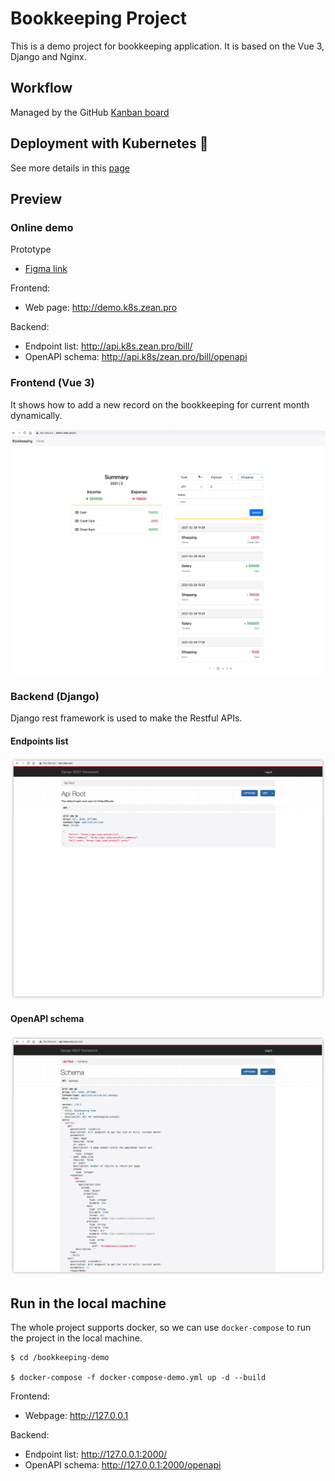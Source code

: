# Bookkeeping Project
This is a demo project for bookkeeping application.
It is based on the Vue 3, Django and Nginx.

## Workflow
Managed by the GitHub [Kanban board](https://github.com/ZhuZean/bookkeeping-demo/projects/1)

## Deployment with Kubernetes :star2: 
See more details in this [page](https://github.com/ZhuZean/bookkeeping-demo/tree/main/k8s)

## Preview
### Online demo
Prototype
- [Figma link](https://www.figma.com/file/IYx7WBAG9HOsNzagNVBuBN/Personal-bookkeeping-web?node-id=0%3A1)

Frontend:
- Web page: http://demo.k8s.zean.pro

Backend:
- Endpoint list: http://api.k8s.zean.pro/bill/
- OpenAPI schema: http://api.k8s/zean.pro/bill/openapi

### Frontend (Vue 3)
It shows how to add a new record on the bookkeeping for current month dynamically.

![image](https://github.com/ZhuZean/bookkeeping-demo/blob/main/preview/frontend/demo.gif)

### Backend (Django)
Django rest framework is used to make the Restful APIs.

#### Endpoints list
![image](https://github.com/ZhuZean/bookkeeping-demo/blob/main/preview/backend/endpoint%20list.png)
#### OpenAPI schema
![image](https://github.com/ZhuZean/bookkeeping-demo/blob/main/preview/backend/openapi.png)


## Run in the local machine
The whole project supports docker, so we can use `docker-compose` to run the project in the local machine.
```
$ cd /bookkeeping-demo

$ docker-compose -f docker-compose-demo.yml up -d --build
```
Frontend:
- Webpage: http://127.0.0.1

Backend:
- Endpoint list: http://127.0.0.1:2000/
- OpenAPI schema: http://127.0.0.1:2000/openapi
